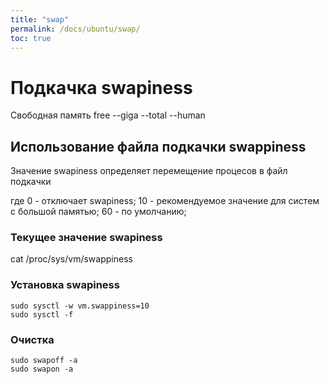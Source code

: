 ```yaml
---
title: "swap"
permalink: /docs/ubuntu/swap/
toc: true
---
```


# Подкачка swapiness

Свободная память
free --giga --total --human

## Использование файла подкачки swappiness

Значение swapiness определяет перемещение процесов в файл подкачки

где  0 - отключает swapiness;
    10 - рекомендуемое значение для систем с большой памятью;
    60 - по умолчанию;

### Текущее значение swapiness
cat /proc/sys/vm/swappiness

### Установка swapiness
```
sudo sysctl -w vm.swappiness=10
sudo sysctl -f
```

### Очистка
```
sudo swapoff -a
sudo swapon -a
```
